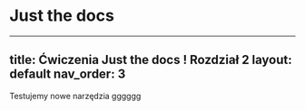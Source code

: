 # Just the docs 
---
title: Ćwiczenia Just the docs ! Rozdział 2
layout: default
nav_order: 3
---

Testujemy nowe narzędzia
gggggg